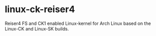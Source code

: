 # linux-ck-reiser4
Reiser4 FS and CK1 enabled Linux-kernel for Arch Linux based on the Linux-CK and Linux-SK builds.
